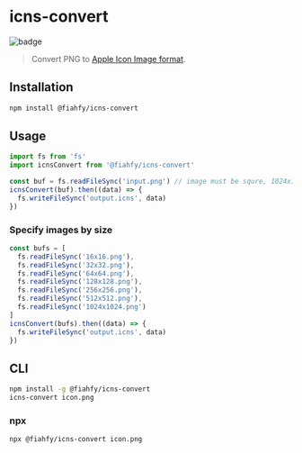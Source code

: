 # icns-convert

![badge](https://github.com/fiahfy/icns-convert/workflows/Node.js%20Package/badge.svg)

> Convert PNG to [Apple Icon Image format](https://en.wikipedia.org/wiki/Apple_Icon_Image_format).

## Installation

```bash
npm install @fiahfy/icns-convert
```

## Usage

```js
import fs from 'fs'
import icnsConvert from '@fiahfy/icns-convert'

const buf = fs.readFileSync('input.png') // image must be squre, 1024x1024 pixels or larger
icnsConvert(buf).then((data) => {
  fs.writeFileSync('output.icns', data)
})
```

### Specify images by size

```js
const bufs = [
  fs.readFileSync('16x16.png'),
  fs.readFileSync('32x32.png'),
  fs.readFileSync('64x64.png'),
  fs.readFileSync('128x128.png'),
  fs.readFileSync('256x256.png'),
  fs.readFileSync('512x512.png'),
  fs.readFileSync('1024x1024.png')
]
icnsConvert(bufs).then((data) => {
  fs.writeFileSync('output.icns', data)
})
```

## CLI

```bash
npm install -g @fiahfy/icns-convert
icns-convert icon.png
```

### npx

```bash
npx @fiahfy/icns-convert icon.png
```

